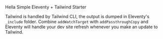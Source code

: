 Hella Simple Eleventy + Tailwind Starter

Tailwind is handled by Tailwind CLI, the output is dumped in Eleventy's `_include` folder. Combine `addWatchTarget` with `addPassthroughCopy` and Eleventy will handle your dev site refresh whenever you make an update to Tailwind.
